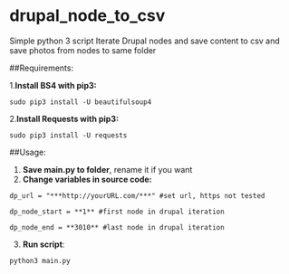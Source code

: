 # drupal_node_to_csv
Simple python 3 script Iterate Drupal nodes and save content to csv and save photos from nodes to same folder



##Requirements:

1.**Install BS4 with pip3:**

`sudo pip3 install -U beautifulsoup4`


2.**Install Requests with pip3:**

`sudo pip3 install -U requests`




##Usage:

1. **Save main.py to folder**, rename it if you want
2. **Change variables in source code:**

  `dp_url = "***http://yourURL.com/***" #set url, https not tested`

  `dp_node_start = **1** #first node in drupal iteration`

  `dp_node_end = **3010** #last node in drupal iteration`

3. **Run script**:
  
  `python3 main.py`

